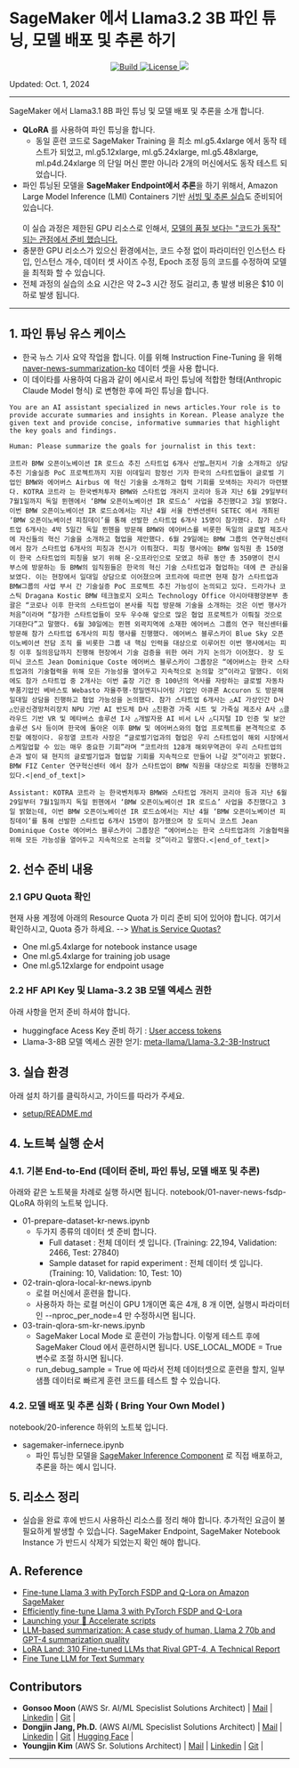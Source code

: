 <h1 align="left"><b>SageMaker 에서 Llama3.2 3B 파인 튜닝, 모델 배포 및 추론 하기</b></h1>
<p align="center">
    <a href="https://github.com/aws-samples">
            <img alt="Build" src="https://img.shields.io/badge/Contribution-Welcome-blue">
    </a>
    <a href="https://github.com/aws-samples/aws-ai-ml-workshop-kr/blob/master/LICENSE">
        <img alt="License" src="https://img.shields.io/badge/LICENSE-MIT-green">
    </a>
    <a href="https://hits.seeyoufarm.com"><img src="https://hits.seeyoufarm.com/api/count/incr/badge.svg?url=https%3A%2F%2Fgithub.com%2Faws-samples%2Faws-ai-ml-workshop-kr%2Ftree%2Fmaster%2Fgenai%2Faws-gen-ai-kr%2F30_fine_tune%2F03-fine-tune-llama3%2Fllama3-2&count_bg=%2379C83D&title_bg=%23555555&icon=&icon_color=%23E7E7E7&title=hits&edge_flat=false"/>
    </a>
</p>


Updated: Oct. 1, 2024
 
---

SageMaker 에서 Llama3.1 8B 파인 튜닝 및 모델 배포 및 추론을 소개 합니다.<br>
- **QLoRA** 를 사용하여 파인 튜닝을 합니다.
    - 동일 훈련 코드로 SageMaker Training 을 최소 ml.g5.4xlarge 에서 동작 테스트가 되었고, ml.g5.12xlarge, ml.g5.24xlarge, ml.g5.48xlarge, ml.p4d.24xlarge 의 단일 머신 뿐만 아니라 2개의 머신에서도 동작 테스트 되었습니다.
- 파인 튜닝된 모델을 **SageMaker Endpoint에서 추론**을 하기 위해서, Amazon Large Model Inference (LMI) Containers 기반 [서빙 및 추론 실습](https://github.com/aws-samples/aws-ai-ml-workshop-kr/tree/master/genai/aws-gen-ai-kr/30_fine_tune/03-fine-tune-llama3/llama3-2/notebook/20-inference)도 준비되어 있습니다.
<br><br>
이 실습 과정은 제한된 GPU 리소스로 인해서, <u>모델의 품질 보다는 "코드가 동작" 되는 관점에서 준비 했습니다. </u><br>
- 충분한 GPU 리소스가 있으신 환경에서는, 코드 수정 없이 파라미터인 인스턴스 타입, 인스턴스 개수, 데이터 셋 사이즈 수정, Epoch 조정 등의 코드를 수정하여 모델을 최적화 할 수 있습니다. 
- 전체 과정의 실습의 소요 시간은 약 2~3 시간 정도 걸리고, 총 발생 비용은 $10 이하로 발생 됩니다.
 
---
## 1. 파인 튜닝 유스 케이스
- 한국 뉴스 기사 요약 작업을 합니다. 이를 위해 Instruction Fine-Tuning 을 위해 [naver-news-summarization-ko](https://huggingface.co/datasets/daekeun-ml/naver-news-summarization-ko) 데이터 셋을 사용 합니다.
- 이 데이타를 사용하여 다음과 같이 에시로서 파인 튜닝에 적합한 형태(Anthropic Claude Model 형식) 로 변형한 후에 파인 튜닝을 합니다.
```
You are an AI assistant specialized in news articles.Your role is to provide accurate summaries and insights in Korean. Please analyze the given text and provide concise, informative summaries that highlight the key goals and findings.

Human: Please summarize the goals for journalist in this text:

코트라 BMW 오픈이노베이션 IR 로드쇼 추진 스타트업 6개사 선발…현지서 기술 소개하고 상담 추진 기술실증 PoC 프로젝트까지 지원 이데일리 함정선 기자 한국의 스타트업들이 글로벌 기업인 BMW와 에어버스 Airbus 에 혁신 기술을 소개하고 협력 기회를 모색하는 자리가 마련됐다. KOTRA 코트라 는 한국벤처투자 BMW와 스타트업 개러지 코리아 등과 지난 6월 29일부터 7월1일까지 독일 뮌헨에서 ‘BMW 오픈이노베이션 IR 로드쇼’ 사업을 추진했다고 3일 밝혔다. 이번 BMW 오픈이노베이션 IR 로드쇼에서는 지난 4월 서울 컨벤션센터 SETEC 에서 개최된 ‘BMW 오픈이노베이션 피칭데이’를 통해 선발한 스타트업 6개사 15명이 참가했다. 참가 스타트업 6개사는 4박 5일간 독일 뮌헨을 방문해 BMW와 에어버스를 비롯한 독일의 글로벌 제조사에 자신들의 혁신 기술을 소개하고 협업을 제안했다. 6월 29일에는 BMW 그룹의 연구혁신센터에서 참가 스타트업 6개사의 피칭과 전시가 이뤄졌다. 피칭 행사에는 BMW 임직원 총 150명이 한국 스타트업의 피칭을 보기 위해 온·오프라인으로 모였고 하루 동안 총 350명이 전시 부스에 방문하는 등 BMW의 임직원들은 한국의 혁신 기술 스타트업과 협업하는 데에 큰 관심을 보였다. 이는 현장에서 일대일 상담으로 이어졌으며 코트라에 따르면 현재 참가 스타트업과 BMW그룹의 사업 부서 간 기술실증 PoC 프로젝트 추진 가능성이 논의되고 있다. 드라가나 코스틱 Dragana Kostic BMW 테크놀로지 오피스 Technology Office 아시아태평양본부 총괄은 “코로나 이후 한국의 스타트업이 본사를 직접 방문해 기술을 소개하는 것은 이번 행사가 처음”이라며 “참가한 스타트업들이 모두 우수해 앞으로 많은 협업 프로젝트가 이뤄질 것으로 기대한다”고 말했다. 6월 30일에는 뮌헨 외곽지역에 소재한 에어버스 그룹의 연구 혁신센터를 방문해 참가 스타트업 6개사의 피칭 행사를 진행했다. 에어버스 블루스카이 Blue Sky 오픈이노베이션 전담 조직 를 비롯한 그룹 내 핵심 인력을 대상으로 이루어진 이번 행사에서는 피칭 이후 질의응답까지 진행해 현장에서 기술 검증을 위한 여러 가지 논의가 이어졌다. 장 도미닉 코스트 Jean Dominique Coste 에어버스 블루스카이 그룹장은 “에어버스는 한국 스타트업과의 기술협력을 위해 모든 가능성을 열어두고 지속적으로 논의할 것”이라고 말했다. 이외에도 참가 스타트업 중 2개사는 이번 출장 기간 중 100년의 역사를 자랑하는 글로벌 자동차 부품기업인 베바스토 Webasto 자율주행·정밀엔지니어링 기업인 아큐론 Accuron 도 방문해 일대일 상담을 진행하고 협업 가능성을 논의했다. 참가 스타트업 6개사는 △AI 가상인간 D사 △인공신경망처리장치 NPU 기반 AI 반도체 D사 △친환경 가죽 시트 및 가죽실 제조사 A사 △클라우드 기반 VR 및 메타버스 솔루션 I사 △개발자용 AI 비서 L사 △디지털 ID 인증 및 보안솔루션 S사 등이며 한국에 돌아온 이후 BMW 및 에어버스와의 협업 프로젝트를 본격적으로 추진할 예정이다. 유정열 코트라 사장은 “글로벌기업과의 협업은 우리 스타트업이 해외 시장에서 스케일업할 수 있는 매우 중요한 기회”라며 “코트라의 128개 해외무역관이 우리 스타트업의 손과 발이 돼 현지의 글로벌기업과 협업할 기회를 지속적으로 만들어 나갈 것”이라고 밝혔다. BMW FIZ Center 연구혁신센터 에서 참가 스타트업이 BMW 직원을 대상으로 피칭을 진행하고 있다.<|end_of_text|>

Assistant: KOTRA 코트라 는 한국벤처투자 BMW와 스타트업 개러지 코리아 등과 지난 6월 29일부터 7월1일까지 독일 뮌헨에서 ‘BMW 오픈이노베이션 IR 로드쇼’ 사업을 추진했다고 3일 밝혔는데, 이번 BMW 오픈이노베이션 IR 로드쇼에서는 지난 4월 ‘BMW 오픈이노베이션 피칭데이’를 통해 선발한 스타트업 6개사 15명이 참가했으며 장 도미닉 코스트 Jean Dominique Coste 에어버스 블루스카이 그룹장은 “에어버스는 한국 스타트업과의 기술협력을 위해 모든 가능성을 열어두고 지속적으로 논의할 것”이라고 말했다.<|end_of_text|>
```

## 2. 선수 준비 내용
### 2.1 GPU Quota 확인 
현재 사용 계정에 아래의 Resource Quota 가 미리 준비 되어 있어야 합니다. 여기서 확인하시고, Quota 증가 하세요. --> [What is Service Quotas?](https://docs.aws.amazon.com/servicequotas/latest/userguide/intro.html)
- One ml.g5.4xlarge for notebook instance usage
- One ml.g5.4xlarge for training job usage 
- One ml.g5.12xlarge for endpoint usage
### 2.2 HF API Key 및 Llama-3.2 3B 모델 엑세스 권한
아래 사항을 먼저 준비 하셔야 합니다.
- huggingface Acess Key 준비 하기 : [User access tokens](https://huggingface.co/docs/hub/en/security-tokens)
- Llama-3-8B 모델 엑세스 권한 얻기: [meta-llama/Llama-3.2-3B-Instruct](https://huggingface.co/meta-llama/Llama-3.2-3B-Instruct)

## 3. 실습 환경
아래 설치 하기를 클릭하시고, 가이드를 따라가 주세요.
- [setup/README.md](setup/README.md)

## 4. 노트북 실행 순서
### 4.1. 기본 End-to-End (데이터 준비, 파인 튜닝, 모델 배포 및 추론)
아래와 같은 노트북을 차례로 실행 하시면 됩니다. notebook/01-naver-news-fsdp-QLoRA 하위의 노트북 입니다.
- 01-prepare-dataset-kr-news.ipynb  
    - 두가지 종류의 데이터 셋 준비 합니다.
        - Full dataset : 전체 데이터 셋 입니다. (Training: 22,194, Validation: 2466, Test: 27840)
        - Sample dataset for rapid experiment : 전체 데이터 셋 입니다. (Training: 10, Validation: 10, Test: 10)        
- 02-train-qlora-local-kr-news.ipynb
    - 로컬 머신에서 훈련을 합니다. 
    - 사용하자 하는 로컬 머신이 GPU 1개이면 혹은 4개, 8 개 이면, 실행시 파라미터인 --nproc_per_node=4 만 수정하시면 됩니다.
- 03-train-qlora-sm-kr-news.ipynb
    - SageMaker Local Mode 로  훈련이 가능합니다. 이렇게 테스트 후에 SageMaker Cloud 에서 훈련하시면 됩니다. USE_LOCAL_MODE = True 변수로 조절 하시면 됩니다.
    - run_debug_sample = True 에 따라서 전체 데이터셋으로 훈련을 할지, 일부 샘플 데이터로 빠르게 훈련 코드를 테스트 할 수 있습니다.

### 4.2. 모델 배포 및 추론 심화 ( Bring Your Own Model )
notebook/20-inference 하위의 노트북 입니다.
- sagemaker-infernece.ipynb
    - 파인 튜닝한 모델을 [SageMaker Inference Component](https://aws.amazon.com/blogs/machine-learning/reduce-model-deployment-costs-by-50-on-average-using-sagemakers-latest-features/) 로 직접 배포하고, 추론을 하는 예시 입니다.

## 5. 리소스 정리
- 실습을 완료 후에 반드시 사용하신 리소스를 정리 해야 합니다. 추가적인 요금이 불필요하게 발생할 수 있습니다. SageMaker Endpoint, SageMaker Notebook Instance 가 반드시 삭제가 되었는지 확인 해야 합니다.

## A. Reference
- [Fine-tune Llama 3 with PyTorch FSDP and Q-Lora on Amazon SageMaker](https://www.philschmid.de/sagemaker-train-deploy-llama3)
- [Efficiently fine-tune Llama 3 with PyTorch FSDP and Q-Lora](https://www.philschmid.de/fsdp-qlora-llama3)
- [Launching your 🤗 Accelerate scripts](https://huggingface.co/docs/accelerate/en/basic_tutorials/launch)
- [LLM-based summarization: A case study of human, Llama 2 70b and GPT-4 summarization quality](https://www.anyscale.com/blog/llm-based-summarization-a-case-study-of-human-llama-2-70b-and-gpt-4-summarization-quality)
- [LoRA Land: 310 Fine-tuned LLMs that Rival GPT-4, A Technical Report](https://arxiv.org/pdf/2405.00732)
- [Fine Tune LLM for Text Summary](https://www.kaggle.com/code/mitanshuchakrawarty/fine-tune-llm-for-text-summary)

## <div id="Contributors">**Contributors**</div>
- <span style="#FF69B4;"> **Gonsoo Moon** (AWS Sr. AI/ML Specislist Solutions Architect) | [Mail](mailto:moongons@amazon.com) | [Linkedin](https://www.linkedin.com/in/gonsoomoon/) | [Git](https://github.com/gonsoomoon-ml) | </span>
- <span style="#FF69B4;"> **Dongjin Jang, Ph.D.** (AWS AI/ML Specislist Solutions Architect) | [Mail](mailto:dongjinj@amazon.com) | [Linkedin](https://www.linkedin.com/in/dongjin-jang-kr/) | [Git](https://github.com/dongjin-ml) | [Hugging Face](https://huggingface.co/Dongjin-kr) | </span>
- <span style="#FF69B4;"> **Youngjin Kim** (AWS Sr. Solutions Architect) | [Mail](mailto:youngjik@amazon.com) | [Linkedin](https://www.linkedin.com/in/zerojin/) | [Git](https://github.com/comeddy) | </span>
- - -